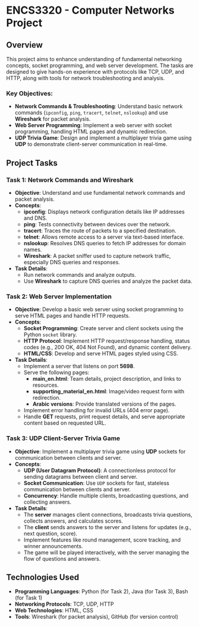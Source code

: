 # ENCS3320 - Computer Networks Project

## Overview

This project aims to enhance understanding of fundamental networking concepts, socket programming, and web server development. The tasks are designed to give hands-on experience with protocols like TCP, UDP, and HTTP, along with tools for network troubleshooting and analysis.

### Key Objectives:
- **Network Commands & Troubleshooting**: Understand basic network commands (`ipconfig`, `ping`, `tracert`, `telnet`, `nslookup`) and use **Wireshark** for packet analysis.
- **Web Server Programming**: Implement a web server with socket programming, handling HTML pages and dynamic redirection.
- **UDP Trivia Game**: Design and implement a multiplayer trivia game using **UDP** to demonstrate client-server communication in real-time.

## Project Tasks

### Task 1: Network Commands and Wireshark
- **Objective**: Understand and use fundamental network commands and packet analysis.
- **Concepts**:
  - **ipconfig**: Displays network configuration details like IP addresses and DNS.
  - **ping**: Tests connectivity between devices over the network.
  - **tracert**: Traces the route of packets to a specified destination.
  - **telnet**: Allows remote access to a server via text-based interface.
  - **nslookup**: Resolves DNS queries to fetch IP addresses for domain names.
  - **Wireshark**: A packet sniffer used to capture network traffic, especially DNS queries and responses.
- **Task Details**:
  - Run network commands and analyze outputs.
  - Use **Wireshark** to capture DNS queries and analyze the packet data.

### Task 2: Web Server Implementation
- **Objective**: Develop a basic web server using socket programming to serve HTML pages and handle HTTP requests.
- **Concepts**:
  - **Socket Programming**: Create server and client sockets using the Python `socket` library.
  - **HTTP Protocol**: Implement HTTP request/response handling, status codes (e.g., 200 OK, 404 Not Found), and dynamic content delivery.
  - **HTML/CSS**: Develop and serve HTML pages styled using CSS.
- **Task Details**:
  - Implement a server that listens on port **5698**.
  - Serve the following pages:
    - **main_en.html**: Team details, project description, and links to resources.
    - **supporting_material_en.html**: Image/video request form with redirection.
    - **Arabic versions**: Provide translated versions of the pages.
  - Implement error handling for invalid URLs (404 error page).
  - Handle **GET** requests, print request details, and serve appropriate content based on requested URL.

### Task 3: UDP Client-Server Trivia Game
- **Objective**: Implement a multiplayer trivia game using **UDP** sockets for communication between clients and server.
- **Concepts**:
  - **UDP (User Datagram Protocol)**: A connectionless protocol for sending datagrams between client and server.
  - **Socket Communication**: Use `UDP` sockets for fast, stateless communication between clients and server.
  - **Concurrency**: Handle multiple clients, broadcasting questions, and collecting answers.
- **Task Details**:
  - The **server** manages client connections, broadcasts trivia questions, collects answers, and calculates scores.
  - The **client** sends answers to the server and listens for updates (e.g., next question, score).
  - Implement features like round management, score tracking, and winner announcements.
  - The game will be played interactively, with the server managing the flow of questions and answers.

## Technologies Used
- **Programming Languages**: Python (for Task 2), Java (for Task 3), Bash (for Task 1)
- **Networking Protocols**: TCP, UDP, HTTP
- **Web Technologies**: HTML, CSS
- **Tools**: Wireshark (for packet analysis), GitHub (for version control)




